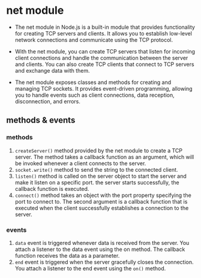 # net module
- The net module in Node.js is a built-in module that provides functionality for creating TCP servers and clients. It allows you to establish low-level network connections and communicate using the TCP protocol.

- With the net module, you can create TCP servers that listen for incoming client connections and handle the communication between the server and clients. You can also create TCP clients that connect to TCP servers and exchange data with them.

- The net module exposes classes and methods for creating and managing TCP sockets. It provides event-driven programming, allowing you to handle events such as client connections, data reception, disconnection, and errors.
## methods & events
### methods
1. ``createServer()`` method provided by the net module to create a TCP server. The method takes a callback function as an argument, which will be invoked whenever a client connects to the server.
2. ``socket.write()`` method to send the string to the connected client.
3. ``listen()`` method is called on the server object to start the server and make it listen on a specific port. the server starts successfully, the callback function is executed.
4. ``connect()`` method takes an object with the port property specifying the port to connect to. The second argument is a callback function that is executed when the client successfully establishes a connection to the server.
### events
1. ``data`` event is triggered whenever data is received from the server. You attach a listener to the data event using the on method. The callback function receives the data as a parameter.
2. ``end`` event is triggered when the server gracefully closes the connection. You attach a listener to the end event using the ``on()`` method.